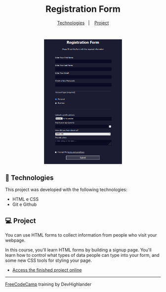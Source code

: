 <h1 align="center"> Registration Form </h1>

<p align="center">
  <a href="#-Technologies">Technologies</a>&nbsp;&nbsp;&nbsp;|&nbsp;&nbsp;&nbsp;
  <a href="#-Project">Project</a>
</p>

<br>

<p align="center">
  <img alt="Registration Form" src=".github/RegistrationForm.png" width="50%">
</p>

## 🚀 Technologies

This project was developed with the following technologies:

- HTML e CSS
- Git e Github

## 💻 Project

You can use HTML forms to collect information from people who visit your webpage.

In this course, you'll learn HTML forms by building a signup page. You'll learn how to control what types of data people can type into your form, and some new CSS tools for styling your page.

- [Access the finished project online](https://alyandher.github.io/RegistrationForm/)

---

[FreeCodeCamp](https://www.freecodecamp.org/learn/) training by DevHighlander
